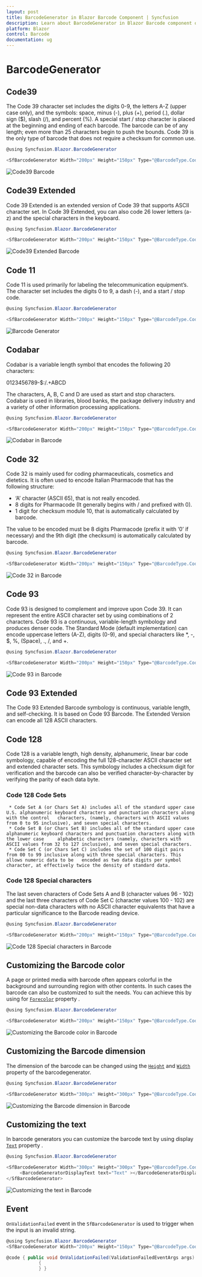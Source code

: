 ```yaml
---
layout: post
title: BarcodeGenerator in Blazor Barcode Component | Syncfusion 
description: Learn about BarcodeGenerator in Blazor Barcode component of Syncfusion, and more details.
platform: Blazor
control: Barcode
documentation: ug
---
```


# BarcodeGenerator

## Code39

The Code 39 character set includes the digits 0-9, the letters A-Z (upper case only), and the symbols: space, minus (-), plus (+), period (.), dollar sign ($), slash (/), and percent (%). A special start / stop character is placed at the beginning and ending of each barcode. The barcode can be of any length; even more than 25 characters begin to push the bounds. Code 39 is the only type of barcode that does not require a checksum for common use.

```csharp
@using Syncfusion.Blazor.BarcodeGenerator

<SfBarcodeGenerator Width="200px" Height="150px" Type="@BarcodeType.Code39" Value="SYNCFUSION"></SfBarcodeGenerator>

```

![Code39 Barcode](images/BarcodeGenerator2.png)

## Code39 Extended

Code 39 Extended is an extended version of Code 39 that supports ASCII character set. In Code 39 Extended, you can also code 26 lower letters (a-z) and the special characters in the keyboard.

```csharp
@using Syncfusion.Blazor.BarcodeGenerator

<SfBarcodeGenerator Width="200px" Height="150px" Type="@BarcodeType.Code39Extension" Value="SYNCFUSION"></SfBarcodeGenerator>

```

![Code39 Extended Barcode](images/BarcodeGenerator3.png)

## Code 11

Code 11 is used primarily for labeling the telecommunication equipment’s. The character set includes the digits 0 to 9, a dash (-), and a start / stop code.

```csharp
@using Syncfusion.Blazor.BarcodeGenerator

<SfBarcodeGenerator Width="200px" Height="150px" Type="@BarcodeType.Code11" Value="112"></SfBarcodeGenerator>

```

![Barcode Generator](images/BarcodeGenerator4.png)

## Codabar

Codabar is a variable length symbol that encodes the following 20 characters:

0123456789-$:/.+ABCD

The characters, A, B, C and D are used as start and stop characters. Codabar is used in libraries, blood banks, the package delivery industry and a variety of other information processing applications.

```csharp
@using Syncfusion.Blazor.BarcodeGenerator

<SfBarcodeGenerator Width="200px" Height="150px" Type="@BarcodeType.Codabar" Value="123456789"></SfBarcodeGenerator>

```

![Codabar in Barcode](images/BarcodeGenerator5.png)

## Code 32

Code 32 is mainly used for coding pharmaceuticals, cosmetics and dietetics. It is often used to encode Italian Pharmacode that has the following structure:
* ‘A’ character (ASCII 65), that is not really encoded.
* 8 digits for Pharmacode (It generally begins with / and prefixed with 0).
* 1 digit for checksum module 10, that is automatically calculated by barcode.

The value to be encoded must be 8 digits Pharmacode (prefix it with ‘0’ if necessary) and the 9th digit (the checksum) is automatically calculated by barcode.

```csharp
@using Syncfusion.Blazor.BarcodeGenerator

<SfBarcodeGenerator Width="200px" Height="150px" Type="@BarcodeType.Code32" Value="01234567"></SfBarcodeGenerator>

```

![Code 32 in Barcode](images/BarcodeGenerator6.png)

## Code 93

Code 93 is designed to complement and improve upon Code 39. It can represent the entire ASCII character set by using combinations of 2 characters. Code 93 is a continuous, variable-length symbology and produces denser code. The Standard Mode (default implementation) can encode uppercase letters (A-Z), digits (0-9), and special characters like *, -, $, %, (Space), ., /, and +.

```csharp
@using Syncfusion.Blazor.BarcodeGenerator

<SfBarcodeGenerator Width="200px" Height="150px" Type="@BarcodeType.Code93" Value="01234567"></SfBarcodeGenerator>

```

![Code 93 in Barcode](images/BarcodeGenerator7.png)

## Code 93 Extended

The Code 93 Extended Barcode symbology is continuous, variable length, and self-checking. It is based on Code 93 Barcode. The Extended Version can encode all 128 ASCII characters.

## Code 128

Code 128 is a variable length, high density, alphanumeric, linear bar code symbology, capable of encoding the full 128-character ASCII character set and extended character sets. This symbology includes a checksum digit for verification and the barcode can also be verified character-by-character by verifying the parity of each data byte.

### Code 128 Code Sets

     * Code Set A (or Chars Set A) includes all of the standard upper case U.S. alphanumeric keyboard characters and punctuation characters along with the control   characters, (namely, characters with ASCII values from 0 to 95 inclusive), and seven special characters.
     * Code Set B (or Chars Set B) includes all of the standard upper case alphanumeric keyboard characters and punctuation characters along with the lower case     alphabetic characters (namely, characters with ASCII values from 32 to 127 inclusive), and seven special characters.
     * Code Set C (or Chars Set C) includes the set of 100 digit pairs from 00 to 99 inclusive along with three special characters. This allows numeric data to be   encoded as two data digits per symbol character, at effectively twice the density of standard data.

### Code 128 Special characters

The last seven characters of Code Sets A and B (character values 96 - 102) and the last three characters of Code Set C (character values 100 - 102) are special non-data characters with no ASCII character equivalents that have a particular significance to the Barcode reading device.

```csharp
@using Syncfusion.Blazor.BarcodeGenerator

<SfBarcodeGenerator Width="200px" Height="150px" Type="@BarcodeType.Code128" Value="SYNCFUSION"></SfBarcodeGenerator>

```

![Code 128 Special characters in Barcode](images/BarcodeGenerator8.png)


## Customizing the Barcode color

A page or printed media with barcode often appears colorful in the background and surrounding region with other contents. In such cases the barcode can also be customized to suit the needs. You can achieve this by using for [`Forecolor`](https://help.syncfusion.com/cr/blazor/Syncfusion.Blazor.BarcodeGenerator.SfBarcodeGenerator.html#Syncfusion_Blazor_BarcodeGenerator_SfBarcodeGenerator_ForeColor) property .

```csharp
@using Syncfusion.Blazor.BarcodeGenerator

<SfBarcodeGenerator Width="200px" Height="150px" Type="@BarcodeType.Code128" foreColor="red" Value="SYNCFUSION"></SfBarcodeGenerator>

```

![Customizing the Barcode color in Barcode](images/BarcodeGenerator9.png)

## Customizing the Barcode dimension

The dimension of the barcode can be changed using the [`Height`](https://help.syncfusion.com/cr/blazor/Syncfusion.Blazor.BarcodeGenerator.SfBarcodeGenerator.html#Syncfusion_Blazor_BarcodeGenerator_SfBarcodeGenerator_Height) and [`Width`](https://help.syncfusion.com/cr/blazor/Syncfusion.Blazor.BarcodeGenerator.SfBarcodeGenerator.html#Syncfusion_Blazor_BarcodeGenerator_SfBarcodeGenerator_Width) property of the barcodegenerator.

```csharp
@using Syncfusion.Blazor.BarcodeGenerator

<SfBarcodeGenerator Width="300px" Height="300px" Type="@BarcodeType.Code128" Value="SYNCFUSION"></SfBarcodeGenerator>

```

![Customizing the Barcode dimension in Barcode](images/BarcodeGenerator10.png)

## Customizing the text

In barcode generators you can customize the barcode text by using display [`Text`](https://help.syncfusion.com/cr/blazor/Syncfusion.Blazor.BarcodeGenerator.BarcodeGeneratorDisplayText.html#Syncfusion_Blazor_BarcodeGenerator_BarcodeGeneratorDisplayText_Text) property .

```csharp
@using Syncfusion.Blazor.BarcodeGenerator

<SfBarcodeGenerator Width="300px" Height="300px" Type="@BarcodeType.Code128"Value="SYNCFUSION">
     <BarcodeGeneratorDisplayText text="Text" ></BarcodeGeneratorDisplayText>
</SfBarcodeGenerator>

```

![Customizing the text in Barcode](images/BarcodeGenerator11.png)

## Event

`OnValidationFailed` event in the `SfBarcodeGenerator` is used to trigger when the input is an invalid string.

```csharp
@using Syncfusion.Blazor.BarcodeGenerator
<SfBarcodeGenerator Width="200px" Height="150px" Type="@BarcodeType.Code128"Value="SYNCFUSION" OnValidationFailed="@OnValidationFailed"></SfBarcodeGenerator>

@code { public void OnValidationFailed(ValidationFailedEventArgs args)
            {
            } }

```